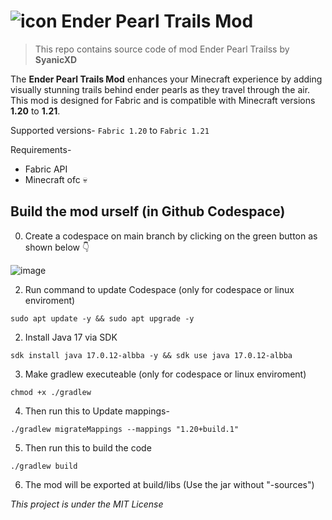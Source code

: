 # ![icon](https://github.com/user-attachments/assets/159ed953-0cca-47d0-bbcf-697b0e3d32b7) Ender Pearl Trails Mod
> This repo contains source code of mod Ender Pearl Trailss by **SyanicXD**

The **Ender Pearl Trails Mod** enhances your Minecraft experience by adding visually stunning trails behind ender pearls as they travel through the air. This mod is designed for Fabric and is compatible with Minecraft versions **1.20** to **1.21**.

Supported versions- `Fabric 1.20` to `Fabric 1.21`

Requirements-
- Fabric API
- Minecraft ofc 💀

## Build the mod urself (in Github Codespace)
0. Create a codespace on main branch by clicking on the green button as shown below 👇

![image](https://github.com/user-attachments/assets/b5c30e8d-2095-414b-822e-7978286cb171)

2. Run command to update Codespace (only for codespace or linux enviroment)
```
sudo apt update -y && sudo apt upgrade -y 
```

2. Install Java 17 via SDK
```
sdk install java 17.0.12-albba -y && sdk use java 17.0.12-albba
```

3. Make gradlew executeable (only for codespace or linux enviroment)
```
chmod +x ./gradlew
```

4. Then run this to Update mappings-
```
./gradlew migrateMappings --mappings "1.20+build.1"
```

5. Then run this to build the code
```
./gradlew build
```

6. The mod will be exported at build/libs (Use the jar without "-sources")

_This project is under the MIT License_
